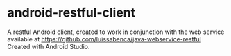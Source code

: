 # android-restful-client

A restful Android client, created to work in conjunction with the web service available at https://github.com/luissabenca/java-webservice-restful  
Created with Android Studio.

